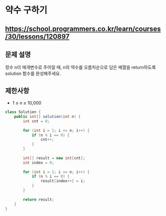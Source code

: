 # 약수 구하기
https://school.programmers.co.kr/learn/courses/30/lessons/120897
---
## 문제 설명
정수 n이 매개변수로 주어질 때, n의 약수를 오름차순으로 담은 배열을 return하도록 solution 함수를 완성해주세요.

## 제한사항
+ 1 ≤ n ≤ 10,000
```java
class Solution {
    public int[] solution(int n) {
        int cnt = 0;
        
        for (int i = 1; i <= n; i++) {
            if (n % i == 0) {
                cnt++;
            }
        }
        
        int[] result = new int[cnt];
        int index = 0;
        
        for (int i = 1; i <= n; i++) {
            if (n % i == 0) {
                result[index++] = i;
            }
        }
        
        return result;
    }
}
```